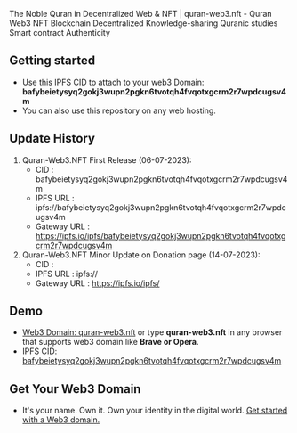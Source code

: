 The Noble Quran in Decentralized Web &amp; NFT | quran-web3.nft - Quran Web3 NFT Blockchain Decentralized Knowledge-sharing Quranic studies Smart contract Authenticity

## Getting started
*  Use this IPFS CID to attach to your web3 Domain: <b>bafybeietysyq2gokj3wupn2pgkn6tvotqh4fvqotxgcrm2r7wpdcugsv4m</b>
*  You can also use this repository on any web hosting.

## Update History
  1.  Quran-Web3.NFT First Release (06-07-2023):
      *  CID             : bafybeietysyq2gokj3wupn2pgkn6tvotqh4fvqotxgcrm2r7wpdcugsv4m
      *  IPFS URL        : ipfs://bafybeietysyq2gokj3wupn2pgkn6tvotqh4fvqotxgcrm2r7wpdcugsv4m
      *  Gateway URL     : https://ipfs.io/ipfs/bafybeietysyq2gokj3wupn2pgkn6tvotqh4fvqotxgcrm2r7wpdcugsv4m
  3.  Quran-Web3.NFT Minor Update on Donation page (14-07-2023):
      *  CID             : 
      *  IPFS URL        : ipfs://
      *  Gateway URL     : https://ipfs.io/ipfs/

## Demo
*  <a href="https://quran--web3-crypto.ipns.dweb.link/" target="_blank">Web3 Domain: quran-web3.nft</a> or type <b>quran-web3.nft</b> in any browser that supports web3 domain like <b>Brave or Opera</b>.
*  IPFS CID: <a href="https://bafybeietysyq2gokj3wupn2pgkn6tvotqh4fvqotxgcrm2r7wpdcugsv4m.ipfs.dweb.link/" target="_blank">bafybeietysyq2gokj3wupn2pgkn6tvotqh4fvqotxgcrm2r7wpdcugsv4m</a>

## Get Your Web3 Domain
*  It's your name. Own it. Own your identity in the digital world. <a href="https://unstoppabledomains.com/?ref=0292cd8075b549e" target="_blank">Get started with a Web3 domain.</a>
